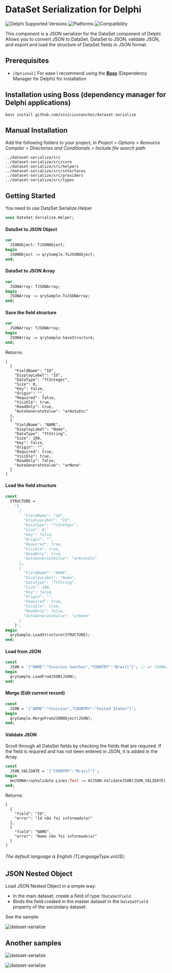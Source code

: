 # DataSet Serialization for Delphi
![Delphi Supported Versions](https://img.shields.io/badge/Delphi%20Supported%20Versions-XE3..10.3%20Rio-blue.svg)
![Platforms](https://img.shields.io/badge/Supported%20platforms-Win32%20and%20Win64-red.svg)
![Compatibility](https://img.shields.io/badge/Compatibility-VCL,%20FireMonkey%20and%20uniGUI-brightgreen.svg)

This component is a JSON serializer for the DataSet component of Delphi. Allows you to convert JSON to DataSet, DataSet to JSON, validate JSON, and export and load the structure of DataSet fields in JSON format.
 
## Prerequisites
 * `[Optional]` For ease I recommend using the [**Boss**](https://github.com/HashLoad/boss) (Dependency Manager for Delphi) for installation
 
## Installation using Boss (dependency manager for Delphi applications)
```
boss install github.com/viniciussanchez/dataset-serialize
```

## Manual Installation
Add the following folders to your project, in *Project > Options > Resource Compiler > Directories and Conditionals > Include file search path*
```
../dataset-serialize/src
../dataset-serialize/src/core
../dataset-serialize/src/helpers
../dataset-serialize/src/interfaces
../dataset-serialize/src/providers
../dataset-serialize/src/types
```

## Getting Started
You need to use DataSet.Serialize.Helper
```pascal
uses DataSet.Serialize.Helper;
```

#### DataSet to JSON Object
```pascal
var
  JSONObject: TJSONObject;
begin
  JSONObject := qrySample.ToJSONObject;
end;
```  

#### DataSet to JSON Array
```pascal
var
  JSONArray: TJSONArray;
begin
  JSONArray := qrySample.ToJSONArray;
end;
``` 

#### Save the field structure
```pascal
var
  JSONArray: TJSONArray;
begin
  JSONArray := qrySample.SaveStructure;
end;
``` 

Returns:

``` 
[
  {
    "FieldName": "ID",
    "DisplayLabel": "Id",
    "DataType": "ftInteger",
    "Size": 0,
    "Key": false,
    "Origin": "",
    "Required": false,
    "Visible": true,
    "ReadOnly": true,
    "AutoGenerateValue": "arAutoInc"
  },
  {
    "FieldName": "NAME",
    "DisplayLabel": "Name",
    "DataType": "ftString",
    "Size": 100,
    "Key": false,
    "Origin": "",
    "Required": true,
    "Visible": true,
    "ReadOnly": false,
    "AutoGenerateValue": "arNone"
  }
]
``` 

#### Load the field structure
```pascal
const 
  STRUCTURE = 
    '[
      {
        "FieldName": "ID",
        "DisplayLabel": "Id",
        "DataType": "ftInteger",
        "Size": 0,
        "Key": false,
        "Origin": "",
        "Required": true,
        "Visible": true,
        "ReadOnly": true,
        "AutoGenerateValue": "arAutoInc"
      },
      {
        "FieldName": "NAME",
        "DisplayLabel": "Name",
        "DataType": "ftString",
        "Size": 100,
        "Key": false,
        "Origin": "",
        "Required": true,
        "Visible": true,
        "ReadOnly": false,
        "AutoGenerateValue": "arNone"
      }
    ]';
begin
  qrySample.LoadStructure(STRUCTURE);
end;
``` 

#### Load from JSON
```pascal
const 
  JSON = '{"NAME":"Vinicius Sanchez","COUNTRY":"Brazil"}'; // or JSONArray
begin
  qrySample.LoadFromJSON(JSON);
end;
``` 

#### Merge (Edit current record)
```pascal
const 
  JSON = '{"NAME":"Vinicius","COUNTRY":"United States"}';
begin
  qrySample.MergeFromJSONObject(JSON);
end;
``` 

#### Validate JSON

Scroll through all DataSet fields by checking the fields that are required. If the field is required and has not been entered in JSON, it is added in the Array.

```pascal
const 
  JSON_VALIDATE = '{"COUNTRY":"Brazil"}';
begin
  mmJSONArrayValidate.Lines.Text := mtJSON.ValidateJSON(JSON_VALIDATE).ToString;
end;
``` 

Returns:

``` 
[
  {
    "field": "ID",
    "error": "Id não foi informado(a)"
  },
  {
    "field": "NAME",
    "error": "Name não foi informado(a)"
  }
]
``` 

###### The default language is English (TLanguageType.enUS);

## JSON Nested Object

Load JSON Nested Object in a simple way:
* In the main dataset, create a field of type `TDataSetField`.
* Binds the field created in the master dataset in the `DataSetField` property of the secondary dataset.

See the sample:

![dataset-serialize](img/Screenshot_3.png)

## Another samples

![dataset-serialize](img/Screenshot_2.png)

![dataset-serialize](img/Screenshot_1.png)
